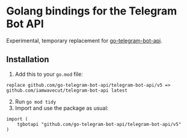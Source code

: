 # Golang bindings for the Telegram Bot API

Experimental, temporary replacement for [go-telegram-bot-api](http://github.com/go-telegram-bot-api/telegram-bot-api).

## Installation

1. Add this to your `go.mod` file:
```
replace github.com/go-telegram-bot-api/telegram-bot-api/v5 => github.com/iamwavecut/telegram-bot-api latest
```
2. Run `go mod tidy`
3. Import and use the package as usual:
```
import (
    tgbotapi "github.com/go-telegram-bot-api/telegram-bot-api/v5"
)
```